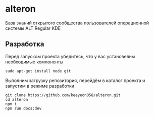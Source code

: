 # alteron

База знаний открытого сообщества пользователей операционной системы ALT Regular KDE

## Разработка

Перед запуском проекта убедитесь, что у вас установелны необходимые компоненты

```
sudo apt-get install node git
```

Выполним загрузку репозитория, перейдём в каталог проекта и запустим в режиме разработки

```
git clone https://github.com/keeyeon058/alteron.git
cd alteron
npm i
npm run docs:dev
```